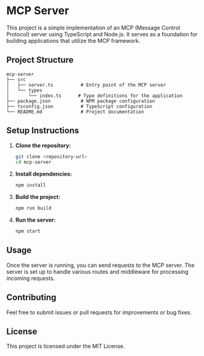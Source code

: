 # MCP Server

This project is a simple implementation of an MCP (Message Control Protocol) server using TypeScript and Node.js. It serves as a foundation for building applications that utilize the MCP framework.

## Project Structure

```
mcp-server
├── src
│   ├── server.ts          # Entry point of the MCP server
│   └── types
│       └── index.ts      # Type definitions for the application
├── package.json           # NPM package configuration
├── tsconfig.json          # TypeScript configuration
└── README.md              # Project documentation
```

## Setup Instructions

1. **Clone the repository:**
   ```bash
   git clone <repository-url>
   cd mcp-server
   ```

2. **Install dependencies:**
   ```bash
   npm install
   ```

3. **Build the project:**
   ```bash
   npm run build
   ```

4. **Run the server:**
   ```bash
   npm start
   ```

## Usage

Once the server is running, you can send requests to the MCP server. The server is set up to handle various routes and middleware for processing incoming requests.

## Contributing

Feel free to submit issues or pull requests for improvements or bug fixes. 

## License

This project is licensed under the MIT License.